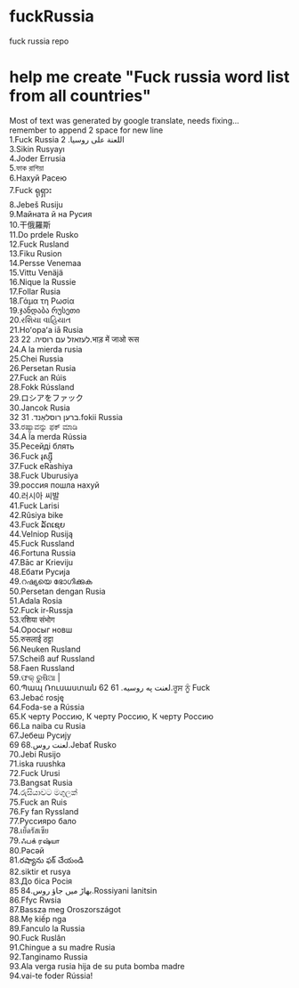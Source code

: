 # fuckRussia
fuck russia repo

# help me create "Fuck russia word list from all countries"
Most of text was generated by google translate, needs fixing...  
remember to append 2 space for new line  
1.Fuck Russia
    اللعنة على روسيا.  2    
3.Sikin Rusyayı  
4.Joder Errusia  
5.ফাক রাশিয়া  
6.Нахуй Расею  
7.Fuck ရုရှား  
8.Jebeš Rusiju  
9.Майната й на Русия  
10.干俄羅斯  
11.Do prdele Rusko  
12.Fuck Rusland  
13.Fiku Rusion  
14.Persse Venemaa  
15.Vittu Venäjä  
16.Nique la Russie  
17.Follar Rusia  
18.Γάμα τη Ρωσία  
19.ჯანდაბა რუსეთი  
20.રશિયા વાહિયાત  
21.Hoʻopaʻa iā Rusia  
לעזאזל עם רוסיה.  22
23.भाड़ में जाओ रूस  
24.A la mierda rusia  
25.Chei Russia  
26.Persetan Rusia  
27.Fuck an Rúis  
28.Fokk Rússland  
29.ロシアをファック  
30.Jancok Rusia  
ברען רוסלאַנד.  31
32.fokii Russia  
33.ರಷ್ಯಾವನ್ನು ಫಕ್ ಮಾಡಿ  
34.A la merda Rússia  
35.Ресейді блять  
36.Fuck រុស្ស៊ី  
37.Fuck eRashiya  
38.Fuck Uburusiya  
39.россия пошла нахуй  
40.러시아 씨발  
41.Fuck Larisi  
42.Rûsiya bike  
43.Fuck ລັດເຊຍ  
44.Velniop Rusiją  
45.Fuck Russland  
46.Fortuna Russia  
47.Bāc ar Krieviju  
48.Ебати Русија  
49.റഷ്യയെ ഭോഗിക്കുക  
50.Persetan dengan Rusia  
51.Adala Rosia  
52.Fuck ir-Russja  
53.रशिया संभोग  
54.Оросыг новш  
55.रुसलाई ठट्टा  
56.Neuken Rusland  
57.Scheiß auf Russland  
58.Faen Russland  
59.ଫକ୍ ରୁଷିଆ |  
60.Պապ Ռուսաստան
لعنت په روسیه.  61
62.ਰੂਸ ਨੂੰ Fuck  
63.Jebać rosję  
64.Foda-se a Rússia  
65.К черту Россию, К черту Россию, К черту Россию  
66.La naiba cu Rusia  
67.Јебеш Русију  
  لعنت روس.68
69.Jebať Rusko  
70.Jebi Rusijo  
71.iska ruushka  
72.Fuck Urusi  
73.Bangsat Rusia  
74.රුසියාවට මගුලක්  
75.Fuck an Ruis  
76.Fy fan Ryssland  
77.Руссияро бало  
78.เย็ดรัสเซีย  
79.ஃபக் ரஷ்யா  
80.Рәсәй  
81.రష్యాను ఫక్ చేయండి  
82.siktir et rusya  
83.До біса Росія  
  بھاڑ میں جاؤ روس.84
85.Rossiyani lanitsin  
86.Ffyc Rwsia  
87.Bassza meg Oroszországot  
88.Mẹ kiếp nga  
89.Fanculo la Russia  
90.Fuck Ruslân  
91.Chingue a su madre Rusia  
92.Tanginamo Russia  
93.Ala verga rusia hija de su puta bomba madre  
94.vai-te foder Rússia!  
